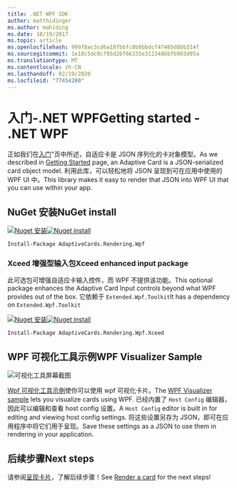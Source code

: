```yaml
---
title: .NET WPF SDK
author: matthidinger
ms.author: mahiding
ms.date: 10/19/2017
ms.topic: article
ms.openlocfilehash: 999f8ac3cd6a18fbbfc8b8bbdcf47465d8bb314f
ms.sourcegitcommit: 1e18c5dc0cf85d26f66335e312348bbfb903d95a
ms.translationtype: MT
ms.contentlocale: zh-CN
ms.lasthandoff: 02/19/2020
ms.locfileid: "77454280"
---
```

# <a name="getting-started---net-wpf"></a><span data-ttu-id="b93b5-102">入门-.NET WPF</span><span class="sxs-lookup"><span data-stu-id="b93b5-102">Getting started - .NET WPF</span></span>

<span data-ttu-id="b93b5-103">正如我们在[入门](../../../authoring-cards/getting-started.md)"页中所述，自适应卡是 JSON 序列化的卡对象模型。</span><span class="sxs-lookup"><span data-stu-id="b93b5-103">As we described in [Getting Started](../../../authoring-cards/getting-started.md) page, an Adaptive Card is a JSON-serialized card object model.</span></span> <span data-ttu-id="b93b5-104">利用此库，可以轻松地将 JSON 呈现到可在应用中使用的 WPF UI 中。</span><span class="sxs-lookup"><span data-stu-id="b93b5-104">This library makes it easy to render that JSON into WPF UI that you can use within your app.</span></span>

## <a name="nuget-install"></a><span data-ttu-id="b93b5-105">NuGet 安装</span><span class="sxs-lookup"><span data-stu-id="b93b5-105">NuGet install</span></span>

<span data-ttu-id="b93b5-106">[![Nuget 安装](https://img.shields.io/nuget/vpre/AdaptiveCards.Rendering.Wpf.svg)](https://www.nuget.org/packages/AdaptiveCards.Rendering.Wpf)</span><span class="sxs-lookup"><span data-stu-id="b93b5-106">[![Nuget install](https://img.shields.io/nuget/vpre/AdaptiveCards.Rendering.Wpf.svg)](https://www.nuget.org/packages/AdaptiveCards.Rendering.Wpf)</span></span>

```console
Install-Package AdaptiveCards.Rendering.Wpf
```

### <a name="xceed-enhanced-input-package"></a><span data-ttu-id="b93b5-107">Xceed 增强型输入包</span><span class="sxs-lookup"><span data-stu-id="b93b5-107">Xceed enhanced input package</span></span>

<span data-ttu-id="b93b5-108">此可选包可增强自适应卡输入控件，而 WPF 不提供该功能。</span><span class="sxs-lookup"><span data-stu-id="b93b5-108">This optional package enhances the Adaptive Card Input controls beyond what WPF provides out of the box.</span></span> <span data-ttu-id="b93b5-109">它依赖于 `Extended.Wpf.Toolkit`</span><span class="sxs-lookup"><span data-stu-id="b93b5-109">It has a dependency on `Extended.Wpf.Toolkit`</span></span>

<span data-ttu-id="b93b5-110">[![Nuget 安装](https://img.shields.io/nuget/vpre/AdaptiveCards.Rendering.Wpf.Xceed.svg)](https://www.nuget.org/packages/AdaptiveCards.Rendering.Wpf.Xceed)</span><span class="sxs-lookup"><span data-stu-id="b93b5-110">[![Nuget install](https://img.shields.io/nuget/vpre/AdaptiveCards.Rendering.Wpf.Xceed.svg)](https://www.nuget.org/packages/AdaptiveCards.Rendering.Wpf.Xceed)</span></span>

```console
Install-Package AdaptiveCards.Rendering.Wpf.Xceed
```

## <a name="wpf-visualizer-sample"></a><span data-ttu-id="b93b5-111">WPF 可视化工具示例</span><span class="sxs-lookup"><span data-stu-id="b93b5-111">WPF Visualizer Sample</span></span>

![可视化工具屏幕截图](../../../resources/media/tools/wpfvisualizer.png)

<span data-ttu-id="b93b5-113">[Wpf 可视化工具示例](https://github.com/Microsoft/AdaptiveCards/tree/master/source/dotnet/Samples/WPFVisualizer)使你可以使用 wpf 可视化卡片。</span><span class="sxs-lookup"><span data-stu-id="b93b5-113">The [WPF Visualizer sample](https://github.com/Microsoft/AdaptiveCards/tree/master/source/dotnet/Samples/WPFVisualizer) lets you visualize cards using WPF.</span></span>  <span data-ttu-id="b93b5-114">已经内置了 `Host Config` 编辑器，因此可以编辑和查看 host config 设置。</span><span class="sxs-lookup"><span data-stu-id="b93b5-114">A `Host Config` editor is built in for editing and viewing host config settings.</span></span> <span data-ttu-id="b93b5-115">将这些设置另存为 JSON，即可在应用程序中将它们用于呈现。</span><span class="sxs-lookup"><span data-stu-id="b93b5-115">Save these settings as a JSON to use them in rendering in your application.</span></span>

## <a name="next-steps"></a><span data-ttu-id="b93b5-116">后续步骤</span><span class="sxs-lookup"><span data-stu-id="b93b5-116">Next steps</span></span>

<span data-ttu-id="b93b5-117">请参阅[呈现卡片](render-a-card.md)，了解后续步骤！</span><span class="sxs-lookup"><span data-stu-id="b93b5-117">See [Render a card](render-a-card.md) for the next steps!</span></span>
